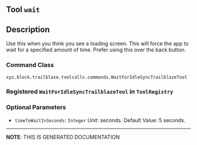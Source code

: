 ## Tool `wait`

## Description
Use this when you think you see a loading screen.
This will force the app to wait for a specified amount of time.
Prefer using this over the back button.

### Command Class
`xyz.block.trailblaze.toolcalls.commands.WaitForIdleSyncTrailblazeTool`

### Registered `WaitForIdleSyncTrailblazeTool` in `ToolRegistry`
### Optional Parameters
- `timeToWaitInSeconds`: `Integer`
  Unit: seconds. Default Value: 5 seconds.



<hr/>

**NOTE**: THIS IS GENERATED DOCUMENTATION